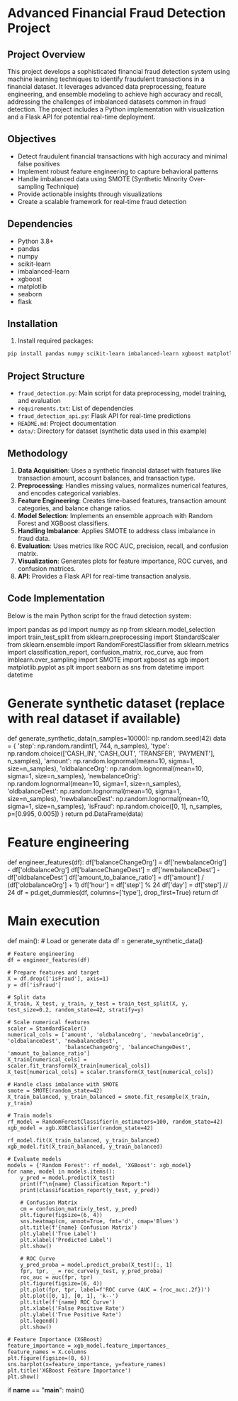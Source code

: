 # Advanced Financial Fraud Detection Project

## Project Overview
This project develops a sophisticated financial fraud detection system using machine learning techniques to identify fraudulent transactions in a financial dataset. It leverages advanced data preprocessing, feature engineering, and ensemble modeling to achieve high accuracy and recall, addressing the challenges of imbalanced datasets common in fraud detection. The project includes a Python implementation with visualization and a Flask API for potential real-time deployment.

## Objectives
- Detect fraudulent financial transactions with high accuracy and minimal false positives
- Implement robust feature engineering to capture behavioral patterns
- Handle imbalanced data using SMOTE (Synthetic Minority Over-sampling Technique)
- Provide actionable insights through visualizations
- Create a scalable framework for real-time fraud detection

## Dependencies
- Python 3.8+
- pandas
- numpy
- scikit-learn
- imbalanced-learn
- xgboost
- matplotlib
- seaborn
- flask

## Installation
1. Install required packages:
```bash
pip install pandas numpy scikit-learn imbalanced-learn xgboost matplotlib seaborn flask
```

## Project Structure
- `fraud_detection.py`: Main script for data preprocessing, model training, and evaluation
- `requirements.txt`: List of dependencies
- `fraud_detection_api.py`: Flask API for real-time predictions
- `README.md`: Project documentation
- `data/`: Directory for dataset (synthetic data used in this example)

## Methodology
1. **Data Acquisition**: Uses a synthetic financial dataset with features like transaction amount, account balances, and transaction type.
2. **Preprocessing**: Handles missing values, normalizes numerical features, and encodes categorical variables.
3. **Feature Engineering**: Creates time-based features, transaction amount categories, and balance change ratios.
4. **Model Selection**: Implements an ensemble approach with Random Forest and XGBoost classifiers.
5. **Handling Imbalance**: Applies SMOTE to address class imbalance in fraud data.
6. **Evaluation**: Uses metrics like ROC AUC, precision, recall, and confusion matrix.
7. **Visualization**: Generates plots for feature importance, ROC curves, and confusion matrices.
8. **API**: Provides a Flask API for real-time transaction analysis.

## Code Implementation
Below is the main Python script for the fraud detection system:

<xaiArtifact artifact_id="a4d21d80-0000-4d6c-9ba9-0a01554106ab" artifact_version_id="7954ab9f-250f-4a2a-8988-f69cd22c7b5e" title="fraud_detection.py" contentType="text/python">

import pandas as pd
import numpy as np
from sklearn.model_selection import train_test_split
from sklearn.preprocessing import StandardScaler
from sklearn.ensemble import RandomForestClassifier
from sklearn.metrics import classification_report, confusion_matrix, roc_curve, auc
from imblearn.over_sampling import SMOTE
import xgboost as xgb
import matplotlib.pyplot as plt
import seaborn as sns
from datetime import datetime

# Generate synthetic dataset (replace with real dataset if available)
def generate_synthetic_data(n_samples=10000):
    np.random.seed(42)
    data = {
        'step': np.random.randint(1, 744, n_samples),
        'type': np.random.choice(['CASH_IN', 'CASH_OUT', 'TRANSFER', 'PAYMENT'], n_samples),
        'amount': np.random.lognormal(mean=10, sigma=1, size=n_samples),
        'oldbalanceOrg': np.random.lognormal(mean=10, sigma=1, size=n_samples),
        'newbalanceOrig': np.random.lognormal(mean=10, sigma=1, size=n_samples),
        'oldbalanceDest': np.random.lognormal(mean=10, sigma=1, size=n_samples),
        'newbalanceDest': np.random.lognormal(mean=10, sigma=1, size=n_samples),
        'isFraud': np.random.choice([0, 1], n_samples, p=[0.995, 0.005])
    }
    return pd.DataFrame(data)

# Feature engineering
def engineer_features(df):
    df['balanceChangeOrg'] = df['newbalanceOrig'] - df['oldbalanceOrg']
    df['balanceChangeDest'] = df['newbalanceDest'] - df['oldbalanceDest']
    df['amount_to_balance_ratio'] = df['amount'] / (df['oldbalanceOrg'] + 1)
    df['hour'] = df['step'] % 24
    df['day'] = df['step'] // 24
    df = pd.get_dummies(df, columns=['type'], drop_first=True)
    return df

# Main execution
def main():
    # Load or generate data
    df = generate_synthetic_data()
    
    # Feature engineering
    df = engineer_features(df)
    
    # Prepare features and target
    X = df.drop(['isFraud'], axis=1)
    y = df['isFraud']
    
    # Split data
    X_train, X_test, y_train, y_test = train_test_split(X, y, test_size=0.2, random_state=42, stratify=y)
    
    # Scale numerical features
    scaler = StandardScaler()
    numerical_cols = ['amount', 'oldbalanceOrg', 'newbalanceOrig', 'oldbalanceDest', 'newbalanceDest', 
                      'balanceChangeOrg', 'balanceChangeDest', 'amount_to_balance_ratio']
    X_train[numerical_cols] = scaler.fit_transform(X_train[numerical_cols])
    X_test[numerical_cols] = scaler.transform(X_test[numerical_cols])
    
    # Handle class imbalance with SMOTE
    smote = SMOTE(random_state=42)
    X_train_balanced, y_train_balanced = smote.fit_resample(X_train, y_train)
    
    # Train models
    rf_model = RandomForestClassifier(n_estimators=100, random_state=42)
    xgb_model = xgb.XGBClassifier(random_state=42)
    
    rf_model.fit(X_train_balanced, y_train_balanced)
    xgb_model.fit(X_train_balanced, y_train_balanced)
    
    # Evaluate models
    models = {'Random Forest': rf_model, 'XGBoost': xgb_model}
    for name, model in models.items():
        y_pred = model.predict(X_test)
        print(f"\n{name} Classification Report:")
        print(classification_report(y_test, y_pred))
        
        # Confusion Matrix
        cm = confusion_matrix(y_test, y_pred)
        plt.figure(figsize=(6, 4))
        sns.heatmap(cm, annot=True, fmt='d', cmap='Blues')
        plt.title(f'{name} Confusion Matrix')
        plt.ylabel('True Label')
        plt.xlabel('Predicted Label')
        plt.show()
        
        # ROC Curve
        y_pred_proba = model.predict_proba(X_test)[:, 1]
        fpr, tpr, _ = roc_curve(y_test, y_pred_proba)
        roc_auc = auc(fpr, tpr)
        plt.figure(figsize=(6, 4))
        plt.plot(fpr, tpr, label=f'ROC curve (AUC = {roc_auc:.2f})')
        plt.plot([0, 1], [0, 1], 'k--')
        plt.title(f'{name} ROC Curve')
        plt.xlabel('False Positive Rate')
        plt.ylabel('True Positive Rate')
        plt.legend()
        plt.show()
    
    # Feature Importance (XGBoost)
    feature_importance = xgb_model.feature_importances_
    feature_names = X.columns
    plt.figure(figsize=(8, 6))
    sns.barplot(x=feature_importance, y=feature_names)
    plt.title('XGBoost Feature Importance')
    plt.show()

if __name__ == "__main__":
    main()